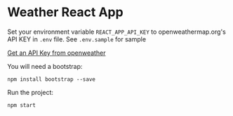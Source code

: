 # Weather React App

Set your environment variable `REACT_APP_API_KEY` to openweathermap.org's API KEY in `.env` file. See `.env.sample` for sample

[Get an API Key from openweather](https://home.openweathermap.org/api_keys)

You will need a bootstrap:

`npm install bootstrap --save`

Run the project:

`npm start`
